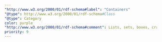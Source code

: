 ```yaml
---
"http://www.w3.org/2000/01/rdf-schema#label": "Containers"
"@type": http://www.w3.org/2000/01/rdf-schema#Class
"@type": Category
color: purple
"http://www.w3.org/2000/01/rdf-schema#comment": Lists, sets, boxes, crates, bags, ...
priority: 9
---
```

